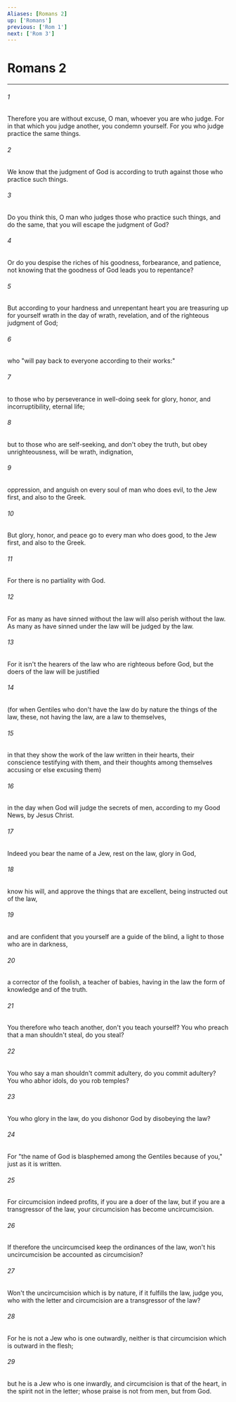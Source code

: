 ```yaml
---
Aliases: [Romans 2]
up: ['Romans']
previous: ['Rom 1']
next: ['Rom 3']
---
```

# Romans 2
***





###### 1 

Therefore you are without excuse, O man, whoever you are who judge. For in that which you judge another, you condemn yourself. For you who judge practice the same things. 



###### 2 

We know that the judgment of God is according to truth against those who practice such things. 



###### 3 

Do you think this, O man who judges those who practice such things, and do the same, that you will escape the judgment of God? 



###### 4 

Or do you despise the riches of his goodness, forbearance, and patience, not knowing that the goodness of God leads you to repentance? 



###### 5 

But according to your hardness and unrepentant heart you are treasuring up for yourself wrath in the day of wrath, revelation, and of the righteous judgment of God; 



###### 6 

who "will pay back to everyone according to their works:" 



###### 7 

to those who by perseverance in well-doing seek for glory, honor, and incorruptibility, eternal life; 



###### 8 

but to those who are self-seeking, and don't obey the truth, but obey unrighteousness, will be wrath, indignation, 



###### 9 

oppression, and anguish on every soul of man who does evil, to the Jew first, and also to the Greek. 



###### 10 

But glory, honor, and peace go to every man who does good, to the Jew first, and also to the Greek. 



###### 11 

For there is no partiality with God. 



###### 12 

For as many as have sinned without the law will also perish without the law. As many as have sinned under the law will be judged by the law. 



###### 13 

For it isn't the hearers of the law who are righteous before God, but the doers of the law will be justified 



###### 14 

(for when Gentiles who don't have the law do by nature the things of the law, these, not having the law, are a law to themselves, 



###### 15 

in that they show the work of the law written in their hearts, their conscience testifying with them, and their thoughts among themselves accusing or else excusing them) 



###### 16 

in the day when God will judge the secrets of men, according to my Good News, by Jesus Christ. 



###### 17 

Indeed you bear the name of a Jew, rest on the law, glory in God, 



###### 18 

know his will, and approve the things that are excellent, being instructed out of the law, 



###### 19 

and are confident that you yourself are a guide of the blind, a light to those who are in darkness, 



###### 20 

a corrector of the foolish, a teacher of babies, having in the law the form of knowledge and of the truth. 



###### 21 

You therefore who teach another, don't you teach yourself? You who preach that a man shouldn't steal, do you steal? 



###### 22 

You who say a man shouldn't commit adultery, do you commit adultery? You who abhor idols, do you rob temples? 



###### 23 

You who glory in the law, do you dishonor God by disobeying the law? 



###### 24 

For "the name of God is blasphemed among the Gentiles because of you,"  just as it is written. 



###### 25 

For circumcision indeed profits, if you are a doer of the law, but if you are a transgressor of the law, your circumcision has become uncircumcision. 



###### 26 

If therefore the uncircumcised keep the ordinances of the law, won't his uncircumcision be accounted as circumcision? 



###### 27 

Won't the uncircumcision which is by nature, if it fulfills the law, judge you, who with the letter and circumcision are a transgressor of the law? 



###### 28 

For he is not a Jew who is one outwardly, neither is that circumcision which is outward in the flesh; 



###### 29 

but he is a Jew who is one inwardly, and circumcision is that of the heart, in the spirit not in the letter; whose praise is not from men, but from God.
